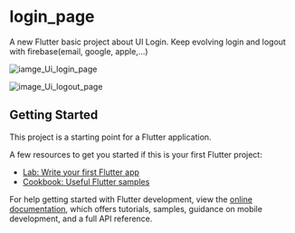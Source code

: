 # login_page

A new Flutter basic project about UI Login.
Keep evolving login and logout with firebase(email, google, apple,...)



![iamge_Ui_login_page](https://github.com/Datvan10/UI_Login_page_Fultter/assets/73633074/90b56f17-ac16-40c5-8627-dae336235c6b)

![image_Ui_logout_page](https://github.com/Datvan10/UI_Login_page_Fultter/assets/73633074/b5b39b76-6020-4a74-aa1b-d4a3dc5e6e5a)


## Getting Started

This project is a starting point for a Flutter application.

A few resources to get you started if this is your first Flutter project:

- [Lab: Write your first Flutter app](https://docs.flutter.dev/get-started/codelab)
- [Cookbook: Useful Flutter samples](https://docs.flutter.dev/cookbook)

For help getting started with Flutter development, view the
[online documentation](https://docs.flutter.dev/), which offers tutorials,
samples, guidance on mobile development, and a full API reference.
